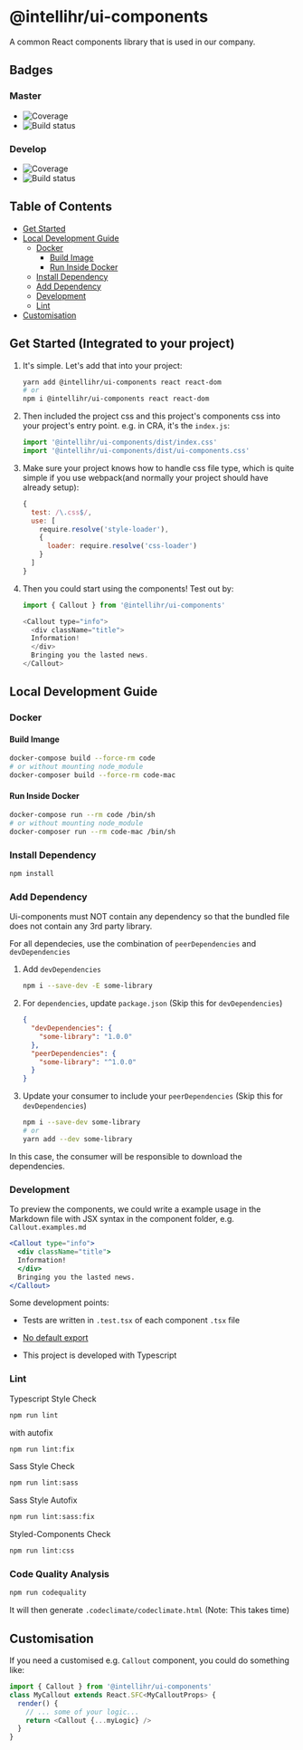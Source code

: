 # @intellihr/ui-components

A common React components library that is used in our company.

## Badges

### Master

* ![Coverage](https://gitlab.com/intellihr/ui-components/badges/master/coverage.svg)
* ![Build status](https://gitlab.com/intellihr/ui-components/badges/master/build.svg)

### Develop

* ![Coverage](https://gitlab.com/intellihr/ui-components/badges/develop/coverage.svg)
* ![Build status](https://gitlab.com/intellihr/ui-components/badges/develop/build.svg)

## Table of Contents

* [Get Started](#get-started)
* [Local Development Guide](#local-development-guide)
    * [Docker](#docker)
        * [Build Image](#build-image)
        * [Run Inside Docker](#run-inside-docker)
    * [Install Dependency](#install-dependency)
    * [Add Dependency](#add-dependency)
    * [Development](#development)
    * [Lint](#lint)
* [Customisation](#customisation)

## Get Started (Integrated to your project)

1. It's simple. Let's add that into your project:

    ```bash
    yarn add @intellihr/ui-components react react-dom
    # or
    npm i @intellihr/ui-components react react-dom
    ```

2. Then included the project css and this project's components css into your project's entry point. e.g. in CRA, it's the `index.js`:

    ```javascript
    import '@intellihr/ui-components/dist/index.css'
    import '@intellihr/ui-components/dist/ui-components.css'
    ``` 

3. Make sure your project knows how to handle css file type, which is quite simple if you use webpack(and normally your project should have already setup):

    ```javascript
    {
      test: /\.css$/,
      use: [
        require.resolve('style-loader'),
        {
          loader: require.resolve('css-loader')
        }
      ]
    }

    ```

4. Then you could start using the components! Test out by:

    ```javascript
    import { Callout } from '@intellihr/ui-components'

    <Callout type="info">
      <div className="title">
      Information!
      </div>
      Bringing you the lasted news.
    </Callout>
    ```

## Local Development Guide

### Docker

#### Build Imange

```bash
docker-compose build --force-rm code
# or without mounting node_module
docker-composer build --force-rm code-mac
```

#### Run Inside Docker

```bash
docker-compose run --rm code /bin/sh
# or without mounting node_module
docker-composer run --rm code-mac /bin/sh
```

### Install Dependency

```bash
npm install
```

### Add Dependency

Ui-components must NOT contain any dependency so that
the bundled file does not contain any 3rd party library.

For all dependecies, use the combination of
`peerDependencies` and `devDependencies`

1. Add `devDependencies`

    ```bash
    npm i --save-dev -E some-library
    ```

2. For `dependencies`, update `package.json` (Skip this for `devDependencies`)

    ```json
    {
      "devDependencies": {
        "some-library": "1.0.0"
      },
      "peerDependencies": {
        "some-library": "^1.0.0"
      }
    }
    ```

3. Update your consumer to include your `peerDependencies` (Skip this for `devDependencies`)

    ```bash
    npm i --save-dev some-library
    # or
    yarn add --dev some-library
    ```

In this case, the consumer will be responsible to download
the dependencies.

### Development

To preview the components,
we could write a example usage in the Markdown file
with JSX syntax in the component folder, e.g. `Callout.examples.md`

```jsx
<Callout type="info">
  <div className="title">
  Information!
  </div>
  Bringing you the lasted news.
</Callout>
```

Some development points:

* Tests are written in `.test.tsx` of each component `.tsx` file

* [No default export](https://palantir.github.io/tslint/rules/no-default-export/)

* This project is developed with Typescript

### Lint

Typescript Style Check

```bash
npm run lint
```

with autofix

```bash
npm run lint:fix
```

Sass Style Check

```bash
npm run lint:sass
```

Sass Style Autofix

```bash
npm run lint:sass:fix
```

Styled-Components Check

```bash
npm run lint:css
```

### Code Quality Analysis

```bash
npm run codequality
```

It will then generate `.codeclimate/codeclimate.html`
(Note: This takes time)

## Customisation

If you need a customised e.g. `Callout` component, you could do something like:

```javascript
import { Callout } from '@intellihr/ui-components'
class MyCallout extends React.SFC<MyCalloutProps> {
  render() {
    // ... some of your logic...
    return <Callout {...myLogic} />
  }
}
```
